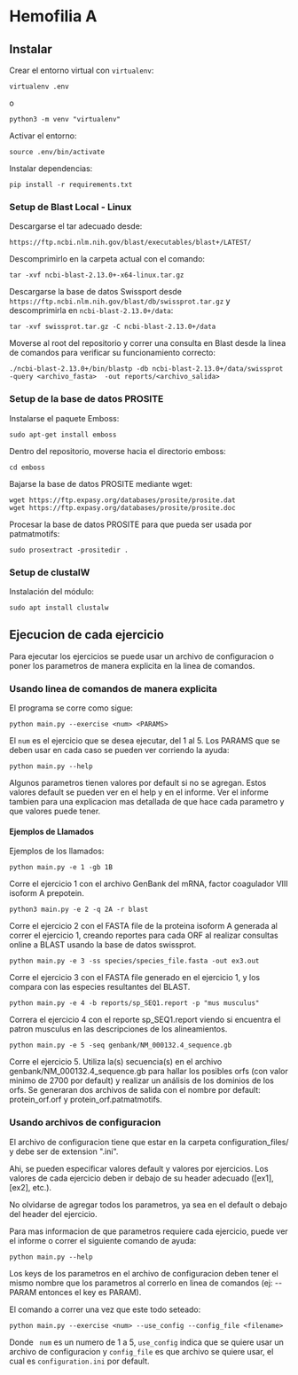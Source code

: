 # Hemofilia A

## Instalar

Crear el entorno virtual con `virtualenv`:
```
virtualenv .env
```
o
```
python3 -m venv "virtualenv"
```

Activar el entorno:
```
source .env/bin/activate
```

Instalar dependencias:
```
pip install -r requirements.txt
```

### Setup de Blast Local - Linux
Descargarse el tar adecuado desde:
```
https://ftp.ncbi.nlm.nih.gov/blast/executables/blast+/LATEST/
```
Descomprimirlo en la carpeta actual con el comando:
```
tar -xvf ncbi-blast-2.13.0+-x64-linux.tar.gz
```
Descargarse la base de datos Swissport desde ```https://ftp.ncbi.nlm.nih.gov/blast/db/swissprot.tar.gz``` y descomprimirla en ```ncbi-blast-2.13.0+/data```:
```
tar -xvf swissprot.tar.gz -C ncbi-blast-2.13.0+/data
```
Moverse al root del repositorio y correr una consulta en Blast desde la linea de comandos para verificar su funcionamiento correcto:
```
./ncbi-blast-2.13.0+/bin/blastp -db ncbi-blast-2.13.0+/data/swissprot -query <archivo_fasta>  -out reports/<archivo_salida>
```

### Setup de la base de datos PROSITE
Instalarse el paquete Emboss:
```
sudo apt-get install emboss
```
Dentro del repositorio, moverse hacia el directorio emboss:
```
cd emboss
```
Bajarse la base de datos PROSITE mediante wget:
```
wget https://ftp.expasy.org/databases/prosite/prosite.dat
wget https://ftp.expasy.org/databases/prosite/prosite.doc
```
Procesar la base de datos PROSITE para que pueda ser usada por patmatmotifs: 
```
sudo prosextract -prositedir . 
```

### Setup de clustalW
Instalación del módulo:
```
sudo apt install clustalw
```

## Ejecucion de cada ejercicio

Para ejecutar los ejercicios se puede usar un archivo de configuracion o poner los parametros de manera explicita en la linea de comandos.

### Usando linea de comandos de manera explicita

El programa se corre como sigue:
```
python main.py --exercise <num> <PARAMS>
```
El ```num``` es el ejercicio que se desea ejecutar, del 1 al 5. Los PARAMS que se deben usar en cada caso se pueden ver corriendo la ayuda:
```
python main.py --help
```
Algunos parametros tienen valores por default si no se agregan. Estos valores default se pueden ver en el help y en el informe. Ver el informe tambien para una explicacion mas detallada de que hace cada parametro y que valores puede tener.

#### Ejemplos de Llamados

Ejemplos de los llamados:
```
python main.py -e 1 -gb 1B
```
Corre el ejercicio 1 con el archivo GenBank del mRNA, factor coagulador VIII isoform A prepotein.
```
python3 main.py -e 2 -q 2A -r blast
```
Corre el ejercicio 2 con el FASTA file de la proteina isoform A generada al correr el ejercicio 1, creando reportes para cada ORF al realizar consultas online a BLAST usando la base de datos swissprot. 
```
python main.py -e 3 -ss species/species_file.fasta -out ex3.out
```
Corre el ejercicio 3 con el FASTA file generado en el ejercicio 1, y los compara con las especies resultantes del BLAST. 
```
python main.py -e 4 -b reports/sp_SEQ1.report -p "mus musculus"
```
Correra el ejercicio 4 con el reporte sp_SEQ1.report viendo si encuentra el patron 
musculus en las descripciones de los alineamientos.
```
python main.py -e 5 -seq genbank/NM_000132.4_sequence.gb
```
Corre el ejercicio 5. Utiliza la(s) secuencia(s) en el archivo genbank/NM_000132.4_sequence.gb para hallar los posibles orfs (con valor minimo de 2700 por default) y realizar un análisis de los dominios de los orfs. Se generaran dos archivos de salida con el nombre por default: protein_orf.orf y protein_orf.patmatmotifs.

### Usando archivos de configuracion

El archivo de configuracion tiene que estar en la carpeta configuration_files/ y debe ser de extension ".ini".

Ahi, se pueden especificar valores default y valores por ejercicios. Los valores de cada ejercicio deben ir debajo de su header adecuado ([ex1], [ex2], etc.).

No olvidarse de agregar todos los parametros, ya sea en el default o debajo del header del ejercicio. 

Para mas informacion de que parametros requiere cada ejercicio, puede ver el informe o correr el siguiente comando de ayuda:
```
python main.py --help
```
Los keys de los parametros en el archivo de configuracion deben tener el mismo nombre que los parametros al correrlo en linea de comandos (ej: --PARAM entonces el key es PARAM).

El comando a correr una vez que este todo seteado:
```
python main.py --exercise <num> --use_config --config_file <filename>
``` 
Donde ``` num``` es un numero de 1 a 5, ```use_config``` indica que se quiere usar un archivo de configuracion y ```config_file``` es que archivo se quiere usar, el cual es ```configuration.ini``` por default.
